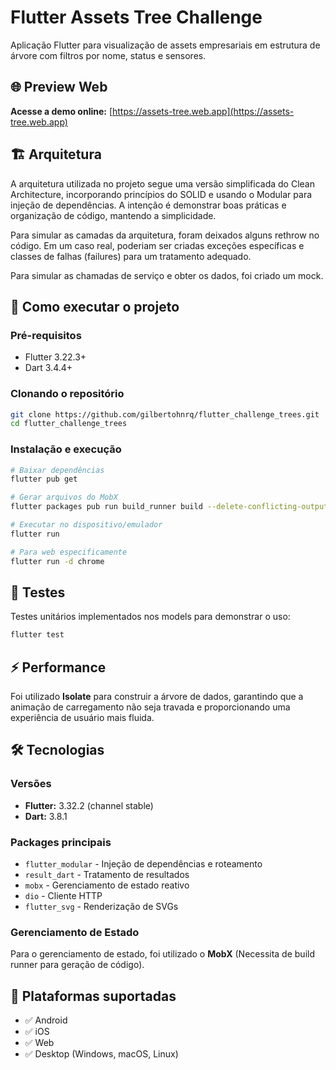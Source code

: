 # Flutter Assets Tree Challenge

Aplicação Flutter para visualização de assets empresariais em estrutura de árvore com filtros por nome, status e sensores.

## 🌐 Preview Web

**Acesse a demo online:** [https://assets-tree.web.app](https://assets-tree.web.app)

## 🏗️ Arquitetura

A arquitetura utilizada no projeto segue uma versão simplificada do Clean Architecture, incorporando princípios do SOLID e usando o Modular para injeção de dependências. A intenção é demonstrar boas práticas e organização de código, mantendo a simplicidade.

Para simular as camadas da arquitetura, foram deixados alguns rethrow no código. Em um caso real, poderiam ser criadas exceções específicas e classes de falhas (failures) para um tratamento adequado.

Para simular as chamadas de serviço e obter os dados, foi criado um mock.

## 🚀 Como executar o projeto

### Pré-requisitos
- Flutter 3.22.3+ 
- Dart 3.4.4+

### Clonando o repositório
```bash
git clone https://github.com/gilbertohnrq/flutter_challenge_trees.git
cd flutter_challenge_trees
```

### Instalação e execução
```bash
# Baixar dependências
flutter pub get

# Gerar arquivos do MobX
flutter packages pub run build_runner build --delete-conflicting-outputs

# Executar no dispositivo/emulador
flutter run

# Para web especificamente
flutter run -d chrome
```

## 🧪 Testes
Testes unitários implementados nos models para demonstrar o uso:
```bash
flutter test
```

## ⚡ Performance
Foi utilizado **Isolate** para construir a árvore de dados, garantindo que a animação de carregamento não seja travada e proporcionando uma experiência de usuário mais fluida.

## 🛠️ Tecnologias

### Versões
- **Flutter:** 3.32.2 (channel stable)
- **Dart:** 3.8.1

### Packages principais
- `flutter_modular` - Injeção de dependências e roteamento
- `result_dart` - Tratamento de resultados
- `mobx` - Gerenciamento de estado reativo
- `dio` - Cliente HTTP
- `flutter_svg` - Renderização de SVGs

### Gerenciamento de Estado
Para o gerenciamento de estado, foi utilizado o **MobX** (Necessita de build runner para geração de código).

## 📱 Plataformas suportadas
- ✅ Android
- ✅ iOS  
- ✅ Web
- ✅ Desktop (Windows, macOS, Linux)